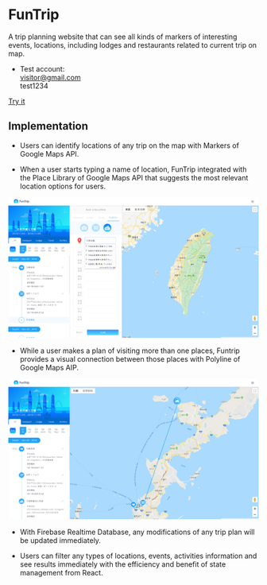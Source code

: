 # FunTrip

A trip planning website that can see all kinds of markers of interesting events, locations, including lodges and restaurants related to current trip on map.

 * Test account:<br />
visitor@gmail.com<br />
test1234<br />

[Try it](https://funtrip-3d235.firebaseapp.com/)

## Implementation

 * Users can identify locations of any trip on the map with Markers of Google Maps API.

 * When a user starts typing a name of location, FunTrip integrated with the Place Library of Google Maps API that suggests the most relevant location options for users.

![1](./screenshot/autocomplete.jpg)

 * While a user makes a plan of visiting more than one places, Funtrip provides a visual connection between those places  with Polyline of Google Maps AIP.

![1](./screenshot/polyline.jpg)

 * With Firebase Realtime Database, any modifications of any trip plan will be updated immediately.

 * Users can filter any types of locations, events, activities information and see results immediately with the efficiency and benefit of state management from React.
